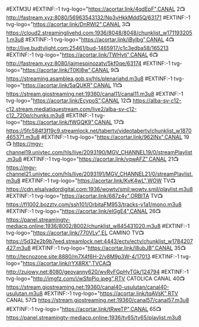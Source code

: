 #EXTM3U
#EXTINF:-1 tvg-logo="https://acortar.link/4qdEpF",CANAL 2📺
http://fastream.xyz:8080/56963543132/Np3vHkkMdd5Q/63171
#EXTINF:-1 tvg-logo="https://acortar.link/DnRWl2",CANAL 3📺
https://cloud2.streaminglivehd.com:1936/8048/8048/chunklist_w1711932051.m3u8
#EXTINF:-1 tvg-logo="https://acortar.link/iBylbg",CANAL 4📺
http://live.budtvlight.com:25461/bud-1465917/c1c3edba58/165213
#EXTINF:-1 tvg-logo="https://acortar.link/TWHvti",CANAL 6📺
http://fastream.xyz:8080/jaimespinozatv/5kf0qe/63174
#EXTINF:-1 tvg-logo="https://acortar.link/T0Kl8w",CANAL 9📺
https://streaming.asamblea.gob.sv/hls/plenariahd.m3u8
#EXTINF:-1 tvg-logo="https://acortar.link/5aQUKR",CANAL 11📺
https://stream.giostreaming.net:19360/canal11/canal11.m3u8
#EXTINF:-1 tvg-logo="https://acortar.link/EcypoS",CANAL 12📺
https://alba-sv-c12-c12.stream.mediatiquestream.com/live2/alba-sv-c12-c12_720p/chunks.m3u8
#EXTINF:-1 tvg-logo="https://acortar.link/fWGQK9",CANAL 17📺
https://5fc584f3f19c9.streamlock.net/tabertv/videotabertv/chunklist_w1870465371.m3u8
#EXTINF:-1 tvg-logo="https://acortar.link/962lNx",CANAL 19📺
https://mgv-channel19.univtec.com/hls/live/2093190/MGV_CHANNEL19/0/streamPlaylist.m3u8
#EXTINF:-1 tvg-logo="https://acortar.link/vqwAFZ",CANAL 21📺
https://mgv-channel21.univtec.com/hls/live/2093191/MGV_CHANNEL21/0/streamPlaylist.m3u8
#EXTINF:-1 tvg-logo="https://acortar.link/KvK4wL",WOW TV📺
https://cdn.elsalvadordigital.com:1936/wowtv/smil:wowtv.smil/playlist.m3u8
#EXTINF:-1 tvg-logo="https://acortar.link/687z4y",ORBITA TV📺
https://fl1002.bozztv.com/ssh101/OrbitaFM953/tracks-v1a1/mono.m3u8
#EXTINF:-1 tvg-logo="https://acortar.link/eIGgE4",CANAL 26📺
https://panel.streamingtv-mediacp.online:1936/8002/8002/chunklist_w845431020.m3u8
#EXTINF:-1 tvg-logo="https://acortar.link/770VLv",EL CAMINO TV📺
https://5d32e2b9b7eed.streamlock.net:4443/ectv/ectv/chunklist_w1784207427.m3u8
#EXTINF:-1 tvg-logo="https://acortar.link/I8ubJB",CANAL 35📺
http://tecnozone.site:8880/m7X4f6H-2/v8M9p3W-4/17013
#EXTINF:-1 tvg-logo="https://acortar.link/rYX8RX",TVCA📺
http://zuiowy.net:8080/geovanny620/wvRvFGpHyTGk/124794
#EXTINF:-1 tvg-logo="http://imgfz.com/i/wSfpPio.jpeg",RTV CATOLICA CANAL 40📺
https://stream.giostreaming.net:19360/canal40-usulutan/canal40-usulutan.m3u8
#EXTINF:-1 tvg-logo="https://acortar.link/tqAVsK",RTV CANAL 57📺
https://stream.giostreaming.net:19360/canal57/canal57.m3u8
#EXTINF:-1 tvg-logo="https://acortar.link/tRweTP",CANAL 65📺
https://panel.streamingtv-mediacp.online:1936/tv65/tv65/playlist.m3u8
